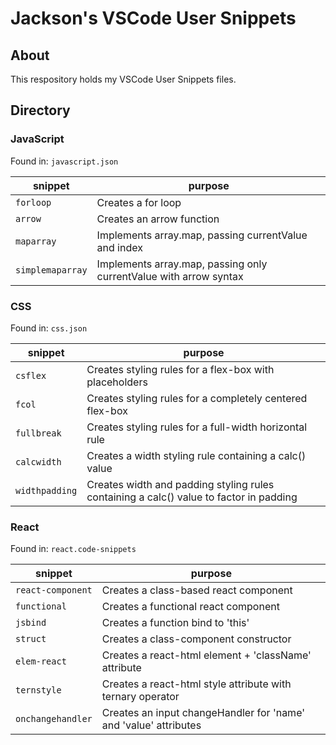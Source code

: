 # Jackson's VSCode User Snippets

## About

This respository holds my VSCode User Snippets files.

## Directory

### JavaScript

Found in: `javascript.json`

| snippet          | purpose                                                           |
| ---------------- | ----------------------------------------------------------------- |
| `forloop`        | Creates a for loop                                                |
| `arrow`          | Creates an arrow function                                         |
| `maparray`       | Implements array.map, passing currentValue and index              |
| `simplemaparray` | Implements array.map, passing only currentValue with arrow syntax |

### CSS

Found in: `css.json`

| snippet        | purpose                                                                                |
| -------------- | -------------------------------------------------------------------------------------- |
| `csflex`       | Creates styling rules for a flex-box with placeholders                                 |
| `fcol`         | Creates styling rules for a completely centered flex-box                               |
| `fullbreak`    | Creates styling rules for a full-width horizontal rule                                 |
| `calcwidth`    | Creates a width styling rule containing a calc() value                                 |
| `widthpadding` | Creates width and padding styling rules containing a calc() value to factor in padding |

### React

Found in: `react.code-snippets`

| snippet           | purpose                                                          |
| ----------------- | ---------------------------------------------------------------- |
| `react-component` | Creates a class-based react component                            |
| `functional`      | Creates a functional react component                             |
| `jsbind`          | Creates a function bind to 'this'                                |
| `struct`          | Creates a class-component constructor                            |
| `elem-react`      | Creates a react-html element + 'className' attribute             |
| `ternstyle`       | Creates a react-html style attribute with ternary operator       |
| `onchangehandler` | Creates an input changeHandler for 'name' and 'value' attributes |
